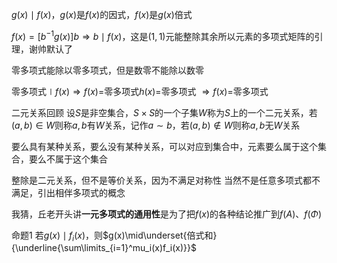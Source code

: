 $g(x)\mid f(x)$，$g(x)$是$f(x)$的因式，$f(x)$是$g(x)$倍式

$f(x)=[b^{-1}g(x)]b\Rightarrow b\mid f(x)$，这是$(1,1)$元能整除其余所以元素的多项式矩阵的引理，谢帅默认了

零多项式能除以零多项式，但是数零不能除以数零

零多项式$\mid f(x)\Rightarrow f(x)=$零多项式$h(x)=$零多项式
$\Rightarrow f(x)=$零多项式

二元关系回顾
设$S$是非空集合，$S\times S$的一个子集$W$称为$S$上的一个二元关系，若$(a,b)\in W$则称$a,b$有$W$关系，记作$a\sim b$，若$(a,b)\not\in W$则称$a,b$无$W$关系

要么具有某种关系，要么没有某种关系，可以对应到集合中，元素要么属于这个集合，要么不属于这个集合

整除是二元关系，但不是等价关系，因为不满足对称性
当然不是任意多项式都不满足，引出相伴多项式的概念

我猜，丘老开头讲**一元多项式的通用性**是为了把$f(x)$的各种结论推广到$f(A)$、$f(\Phi)$

命题1 若$g(x)\mid f_i(x)$，则$g(x)\mid\underset{倍式和}{\underline{\sum\limits_{i=1}^mu_i(x)f_i(x)}}$
